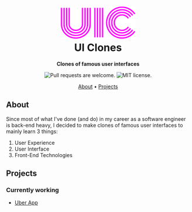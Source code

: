 <h1 align="center">
  <br>
  <img src="repository-logo.png" alt="UI Clones logo.">
  <br>
  UI Clones
  <br>
</h1>

<p align="center">
  <strong>Clones of famous user interfaces</strong>
</p>

<p align="center">
  <img src="https://img.shields.io/badge/pull%20requests-welcome-FF00FF" alt="Pull requests are welcome." />
  <img src="https://img.shields.io/badge/license-MIT-FF00FF" alt="MIT license.">
</p>

<p align="center">
  <a href="#about">About</a> •
  <a href="#projects">Projects</a>
</p>

## About
Since most of what I've done (and do) in my career as a software engineer is back-end heavy, I decided to make clones of famous user interfaces to mainly learn 3 things:
1. User Experience
2. User Interface
3. Front-End Technologies

## Projects
### Currently working
- [Uber App](uber-app/README.md)
